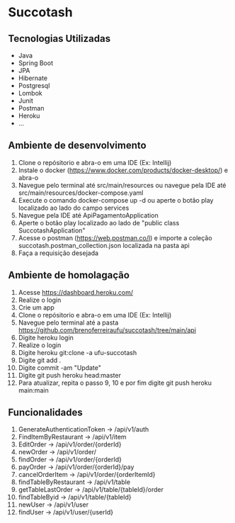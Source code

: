 # Succotash 

## Tecnologias Utilizadas

- Java
- Spring Boot
- JPA
- Hibernate
- Postgresql
- Lombok
- Junit
- Postman
- Heroku
- ...

## Ambiente de desenvolvimento

  1. Clone o repósitorio e abra-o em uma IDE (Ex: Intellij)
  2. Instale o docker (https://www.docker.com/products/docker-desktop/) e abra-o
  3. Navegue pelo terminal até src/main/resources ou navegue pela IDE até src/main/resources/docker-compose.yaml
  4. Execute o comando docker-compose up -d ou aperte o botão play localizado ao lado do campo services
  5. Navegue pela IDE até ApiPagamentoApplication 
  6. Aperte o botão play localizado ao lado de "public class SuccotashApplication"
  7. Acesse o postman (https://web.postman.co/l) e importe a coleção succotash.postman_collection.json localizada na pasta api 
  8. Faça a requisição desejada
 
 ## Ambiente de homolagação
 
  1. Acesse https://dashboard.heroku.com/
  2. Realize o login
  3. Crie um app
  4. Clone o repósitorio e abra-o em uma IDE (Ex: Intellij)
  5. Navegue pelo terminal até a pasta https://github.com/brenoferreiraufu/succotash/tree/main/api
  6. Digite heroku login
  7. Realize o login 
  8. Digite heroku git:clone -a ufu-succotash 
  9. Digite git add .
  10. Digite commit -am "Update"
  11. Digite git push heroku head:master
  12. Para atualizar, repita o passo 9, 10 e por fim digite git push heroku main:main
  
 ## Funcionalidades
 
 1. GenerateAuthenticationToken -> /api/v1/auth
 2. FindItemByRestaurant -> /api/v1/item
 3. EditOrder -> /api/v1/order/{orderId}
 4. newOrder -> /api/v1/order/
 5. findOrder -> /api/v1/order/{orderId}
 6. payOrder -> /api/v1/order/{orderId}/pay
 7. cancelOrderItem -> /api/v1/order/{orderItemId}
 8. findTableByRestaurant ->  /api/v1/table
 9. getTableLastOrder -> /api/v1/table/{tableId}/order
 10. findTableByid -> /api/v1/table/{tableId}
 11. newUser -> /api/v1/user
 12. findUser -> /api/v1/user/{userId}
